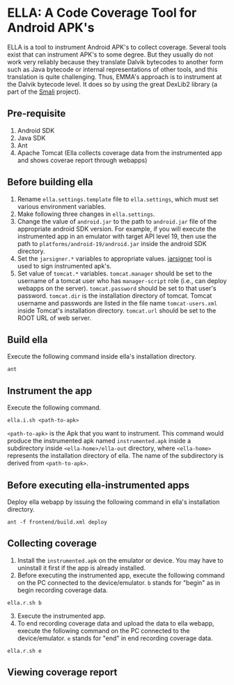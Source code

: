 ELLA: A Code Coverage Tool for Android APK's 
====

ELLA is a tool to instrument Android APK's to collect
coverage. Several tools exist that can instrument APK's to some
degree. But they usually do not work very reliably because they
translate Dalvik bytecodes to another form such as Java bytecode or
internal representations of other tools, and this translation is quite
challenging.  Thus, EMMA's approach is to instrument at the Dalvik
bytecode level. It does so by using the great DexLib2 library (a part
of the [Smali](https://github.com/JesusFreke/smali) project).

## Pre-requisite
1. Android SDK
2. Java SDK
3. Ant
4. Apache Tomcat (Ella collects coverage data from the instrumented app and shows coverae report
through webapps)

## Before building ella
1. Rename `ella.settings.template` file to `ella.settings`, which must set various environment variables.
2. Make following three changes in `ella.settings`. 
  1. Change the value of `android.jar` to the path to `android.jar` file of the appropriate
android SDK version. For example, if you will execute the instrumented app in an emulator
with target API level 19, then use the path to `platforms/android-19/android.jar` inside the android SDK directory.
  2. Set the `jarsigner.*` variables to appropriate values. [jarsigner](http://docs.oracle.com/javase/6/docs/technotes/tools/windows/jarsigner.html) tool is used to sign instrumented apk's.
  3. Set value of `tomcat.*` variables. `tomcat.manager` should be set to the username of a tomcat user who has `manager-script` role (i.e., can deploy webapps on the server). `tomcat.password` should be set to that user's password. `tomcat.dir` is the installation directory of tomcat. Tomcat username and passwords are listed in the file name `tomcat-users.xml` inside Tomcat's installation directory. `tomcat.url` should be set to the ROOT URL of web server.

## Build ella
Execute the following command inside ella's installation directory.
```
ant 
```

## Instrument the app
Execute the following command.
```
ella.i.sh <path-to-apk>
```

`<path-to-apk>` is the Apk that you want to instrument. This command would produce the instrumented apk named `instrumented.apk` inside a subdirectory inside `<ella-home>/ella-out` directory, where `<ella-home>` represents the installation directory of ella. The name of the subdirectory is derived from `<path-to-apk>`.

## Before executing ella-instrumented apps
Deploy ella webapp by issuing the following command in ella's installation directory.
```
ant -f frontend/build.xml deploy
```

## Collecting coverage
1. Install the `instrumented.apk` on the emulator or device. You may have to uninstall it first if the app is already installed.
2. Before executing the instrumented app, execute the following command on the PC connected to the device/emulator. `b` stands for "begin" as in begin recording coverage data.
```
ella.r.sh b
```
3. Execute the instrumented app. 
4. To end recording coverage data and upload the data to ella webapp, execute the following command on the PC connected to the device/emulator. `e` stands for "end" in end recording coverage data.
```
ella.r.sh e
```

## Viewing coverage report
